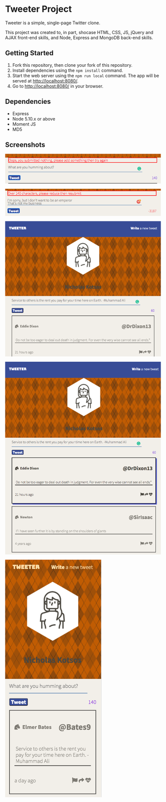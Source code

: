 # Tweeter Project

Tweeter is a simple, single-page Twitter clone.

This project was created to, in part, shocase HTML, CSS, JS, jQuery and AJAX front-end skills, and Node, Express and MongoDB back-end skills.



## Getting Started

1. Fork this repository, then clone your fork of this repository.
2. Install dependencies using the `npm install` command.
3. Start the web server using the `npm run local` command. The app will be served at <http://localhost:8080/>.
4. Go to <http://localhost:8080/> in your browser.

## Dependencies

- Express
- Node 5.10.x or above
- Moment JS
- MD5

## Screenshots

!["Error handling for a blank submission"](https://github.com/DyerMaker42/tweeter/blob/master/docs/Tweeter%20-%20error%20empty%20submission.png)

!["Error handling when the maximum chartacter threshold has been exceeded"](https://github.com/DyerMaker42/tweeter/blob/master/docs/Tweeter%20-%20error%20over%20character%20limit.png)

!["View of the Mainpage - Desktop"](https://github.com/DyerMaker42/tweeter/blob/master/docs/Tweeter%20Main%20View%2C%20no%20hover.png)

!["View of the Mainpage, when you hover over a tweet there is a fun dropshadow effect"](https://github.com/DyerMaker42/tweeter/blob/master/docs/Tweeter-%20Main%20View%20hover%20with%20dropshadow.png)

!["View on Mobile Browsers"](https://github.com/DyerMaker42/tweeter/blob/master/docs/Tweeter-Mobile%20View.png)
